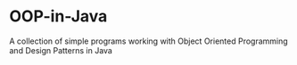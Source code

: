 # OOP-in-Java
A collection of simple programs working with Object Oriented Programming and Design Patterns in Java
